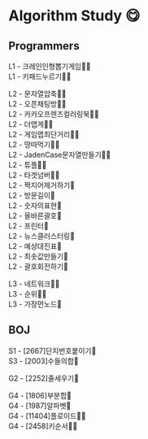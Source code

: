 # Algorithm Study 😋
## Programmers
L1 - 크레인인형뽑기게임🧚🐌  
L1 - 키패드누르기🧚🐌    

L2 - 문자열압축🧚🐌  
L2 - 오픈채팅방🧚🐌   
L2 - 카카오프렌즈컬러링북🧚🐌   
L2 - 더맵게🧚🐌   
L2 - 게임맵최단거리🧚🐌   
L2 - 땅따먹기🧚🐌   
L2 - JadenCase문자열만들기🧚🐌   
L2 - 튜플🧚🐌    
L2 - 타겟넘버🧚🐌   
L2 - 짝지어제거하기🐌   
L2 - 방문길이🐌   
L2 - 숫자의표현🐌   
L2 - 올바른괄호🐌   
L2 - 프린터🐌   
L2 - 뉴스클러스터링🐌    
L2 - 예상대진표🐌    
L2 - 최솟값만들기🐌  
L2 - 괄호회전하기🐌    

L3 - 네트워크🧚🐌     
L3 - 순위🧚🐌   
L3 - 가장먼노드🐌   

## BOJ
S1 - [2667]단지번호붙이기🐌   
S3 - [2003]수들의합🐌   
     
G2 - [2252]줄세우기🐌    
   
G4 - [1806]부분합🐌   
G4 - [1987]알파벳🐌   
G4 - [11404]플로이드🧚🐌   
G4 - [2458]키순서🧚🐌
